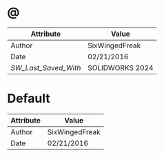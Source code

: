 # @
| Attribute | Value |
| ---  | ---     |
| Author | SixWingedFreak |
| Date | 02/21/2016 |
| _SW_Last_Saved_With_ | SOLIDWORKS 2024 |
# Default
| Attribute | Value |
| ---  | ---     |
| Author | SixWingedFreak |
| Date | 02/21/2016 |
